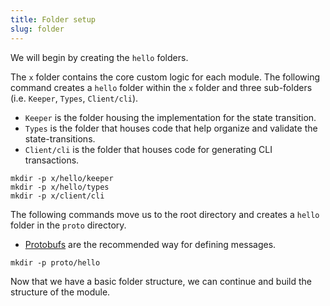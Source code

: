 ```yaml
---
title: Folder setup
slug: folder
---
```


We will begin by creating the `hello` folders.

The `x` folder contains the core custom logic for each module. The following command creates a `hello` folder within the `x` folder and three sub-folders (i.e. `Keeper`, `Types`, `Client/cli`).

-   `Keeper` is the folder housing the implementation for the state transition.
-   `Types` is the folder that houses code that help organize and validate the state-transitions.
-   `Client/cli` is the folder that houses code for generating CLI transactions.

```
mkdir -p x/hello/keeper
mkdir -p x/hello/types
mkdir -p x/client/cli
```

The following commands move us to the root directory and creates a `hello` folder in the `proto` directory.

-   [Protobufs](https://protobuf.dev/) are the recommended way for defining messages.

```
mkdir -p proto/hello
```

Now that we have a basic folder structure, we can continue and build the structure of the module.
